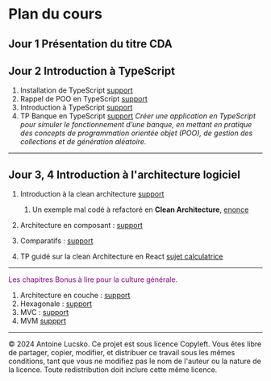 # Plan du cours

## Jour 1 Présentation du titre CDA

## Jour 2 Introduction à TypeScript

1. Installation de TypeScript [support](../03_TS/Supports/chap1_introduction_installation.md)
1. Rappel de POO en TypeScript [support](../03_TS/Supports/chap0_poo.md)
1. Introduction à TypeScript [support](../03_TS/Supports/chap2_introduction_typescript.md)
2. TP Banque en TypeScript [support](../03_TS/Exercices/Banque/enonce.md)
   *Créer une application en TypeScript pour simuler le fonctionnement d’une banque, en mettant en pratique des concepts de programmation orientée objet (POO), de gestion des collections et de génération aléatoire.*

--- 

## Jour 3, 4 Introduction à l'architecture logiciel

1. Introduction à la clean architecture [support](../02_CONCEPTS_ARCHI/Supports/Chapitre_introduction.md)
   1. Un exemple mal codé à refactoré en **Clean Architecture**, [enonce](../02_CONCEPTS_ARCHI/Exercices/malcode.md)
   
2. Architecture en composant : [support](../02_CONCEPTS_ARCHI/Supports/Chapitre_architecture_composant.md)
3. Comparatifs : [support](../02_CONCEPTS_ARCHI/Supports/Chapitre_comparatifs.md)

5. TP guidé sur la clean Architecture en React [sujet calculatrice](../02_CONCEPTS_ARCHI/Exercices/calculatrice.md)

---

<span style="color:purple">Les chapitres Bonus à lire pour la culture générale.</span>

1. Architecture en couche : [support](../02_CONCEPTS_ARCHI/Supports/Chapitre_architecture_en_couche.md)
2. Hexagonale : [support](../02_CONCEPTS_ARCHI/Supports/Chapitre_hexagonale.md)
3. MVC : [support](../02_CONCEPTS_ARCHI/Supports/Chapitre_architecture_mvc.md)
4. MVM [suppprt](../02_CONCEPTS_ARCHI/Supports/Chapitre_architecture_mvm.md)

---

© 2024 Antoine Lucsko. Ce projet est sous licence Copyleft. Vous êtes libre de partager, copier, modifier, et distribuer ce travail sous les mêmes conditions, tant que vous ne modifiez pas le nom de l'auteur ou la nature de la licence. Toute redistribution doit inclure cette même licence.
